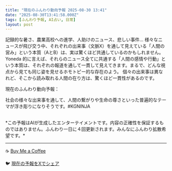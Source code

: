 ```yaml
---
title: "現在のふんわり動向予報 2025-08-30 13:41"
date: "2025-08-30T13:41:58.000Z"
tags: [ふんわり予報, AI占い, 日常]
layout: post
---
```


記録的な暑さ、農業高校への進学、人助けのニュース、悲しい事件… 様々なニュースが飛び交う中、それぞれの出来事（文脈X）を通して見えている「人間の営み」という本質（AとB）は、実は驚くほど共通しているのかもしれません。  Yoneda 的に言えば、それらのニュース全てに共通する「人間の感情や行動」という本質は、それぞれの報道を通して一貫して見えてきます。まるで、どんな視点から見ても同じ姿を見せるホモトピー的な存在のよう。  個々の出来事は異なれど、そこから読み取れる人間の在り方は、驚くほど一貫性があるのです。


現在のふんわり動向予報：

社会の様々な出来事を通して、人間の繋がりや生命の尊さといった普遍的なテーマが浮き彫りになりそうです。#KGNINJA

<br>
*この予報はAIが生成したエンターテイメントです。内容の正確性を保証するものではありません。ふんわり一日に４回更新されます。みんなにふんわり拡散希望です。*

---
☕️ [Buy Me a Coffee](https://www.buymeacoffee.com/kgninja)

🐦 [現在の予報をXでシェア](https://twitter.com/intent/tweet?text=%E7%8F%BE%E5%9C%A8%E3%81%AE%E3%81%B5%E3%82%93%E3%82%8F%E3%82%8A%E4%BA%88%E5%A0%B1%3A%20%E3%80%8C%E8%A8%98%E9%8C%B2%E7%9A%84%E3%81%AA%E6%9A%91%E3%81%95%E3%80%81%E8%BE%B2%E6%A5%AD%E9%AB%98%E6%A0%A1%E3%81%B8%E3%81%AE%E9%80%B2%E5%AD%A6%E3%80%81%E4%BA%BA%E5%8A%A9%E3%81%91%E3%81%AE%E3%83%8B%E3%83%A5%E3%83%BC%E3%82%B9%E3%80%81%E6%82%B2%E3%81%97%E3%81%84%E4%BA%8B%E4%BB%B6%E2%80%A6%20%E6%A7%98%E3%80%85%E3%81%AA%E3%83%8B%E3%83%A5%E3%83%BC%E3%82%B9%E3%81%8C%E9%A3%9B%E3%81%B3%E4%BA%A4%E3%81%86%E4%B8%AD%E3%80%81%E3%81%9D%E3%82%8C%E3%81%9E%E3%82%8C%E3%81%AE%E5%87%BA%E6%9D%A5%E4%BA%8B%EF%BC%88%E6%96%87%E8%84%88X%EF%BC%89%E3%82%92%E9%80%9A%E3%81%97%E3%81%A6%E8%A6%8B%E3%81%88%E3%81%A6%E3%81%84%E3%82%8B%E3%80%8C%E4%BA%BA%E9%96%93%E3%81%AE%E5%96%B6%E3%81%BF%E3%80%8D%E3%81%A8%E3%81%84%E3%81%86%E6%9C%AC%E8%B3%AA%EF%BC%88A%E3%81%A8B%EF%BC%89%E3%81%AF%E3%80%81%E5%AE%9F%E3%81%AF%E9%A9%9A%E3%81%8F%E3%81%BB%E3%81%A9%E5%85%B1%E9%80%9A%E3%81%97%E3%81%A6...%E3%80%8D%23KGNINJA%20%E7%B6%9A%E3%81%8D%E3%81%AF%E3%83%96%E3%83%AD%E3%82%B0%E3%81%A7%EF%BC%81%F0%9F%91%87&url=https%3A%2F%2Fkg-ninja.github.io%2FFunwariyoso%2F)
